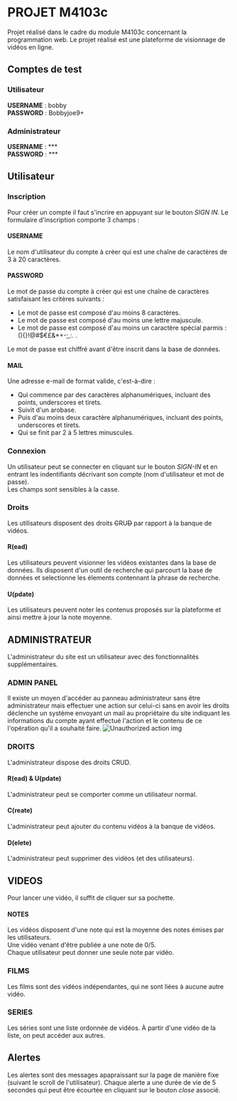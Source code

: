 # PROJET M4103c
Projet réalisé dans le cadre du module M4103c concernant la programmation web.
Le projet réalisé est une plateforme de visionnage de vidéos en ligne.
## Comptes de test
### Utilisateur
**USERNAME** : bobby  
**PASSWORD** : Bobbyjoe9+
### Administrateur
**USERNAME** : ***  
**PASSWORD** : ***


## Utilisateur
### Inscription
Pour créer un compte il faut s'incrire en appuyant sur le bouton *SIGN IN*.
Le formulaire d'inscription comporte 3 champs :
#### USERNAME
Le nom d'utilisateur du compte à créer qui est une chaîne de caractères de 3 à 20 caractères.
#### PASSWORD
Le mot de passe du compte à créer qui est une chaîne de caractères satisfaisant les critères suivants : 
- Le mot de passe est composé d'au moins 8 caractères.
- Le mot de passe est composé d'au moins une lettre majuscule.
- Le mot de passe est composé d'au moins un caractère spécial parmis : (){}!@#$€£&*+-;,:. .

Le mot de passe est chiffré avant d'être inscrit dans la base de données.
#### MAIL
Une adresse e-mail de format valide, c'est-à-dire :
- Qui commence par des caractères alphanumériques, incluant des points, underscores et tirets.
- Suivit d'un arobase.
- Puis d'au moins deux caractère alphanumériques, incluant des points, underscores et tirets.
- Qui se finit par 2 à 5 lettres minuscules.
### Connexion
Un utilisateur peut se connecter en cliquant sur le bouton *SIGN-IN* et en entrant
les indentifiants décrivant son compte (nom d'utilisateur et mot de passe).  
Les champs sont sensibles à la casse.
### Droits
Les utilisateurs disposent des droits ~~C~~RU~~D~~ par rapport à la banque de vidéos.
#### R(ead)
Les utilisateurs peuvent visionner les vidéos existantes dans la base de données. Ils disposent d'un outil de
recherche qui parcourt la base de données et selectionne les élements contennant la phrase de recherche.
#### U(pdate)
Les utilisateurs peuvent noter les contenus proposés sur la plateforme et ainsi mettre à jour la note moyenne.


## ADMINISTRATEUR
L'administrateur du site est un utilisateur avec des fonctionnalités supplémentaires.
### ADMIN PANEL
Il existe un moyen d'accéder au panneau administrateur sans être administrateur mais effectuer une action
sur celui-ci sans en avoir les droits déclenche un système envoyant un mail au propriétaire du site indiquant
les informations du compte ayant effectué l'action et le contenu de ce l'opération qu'il a souhaité faire.
![Unauthorized action img](http://m4103c.cruiz.fr/example.png "Unauthorized action")
### DROITS
L'administrateur dispose des droits CRUD.  
#### R(ead) & U(pdate)
L'administrateur peut se comporter comme un utilisateur normal.
#### C(reate)
L'administrateur peut ajouter du contenu vidéos à la banque de vidéos.
#### D(elete)
L'administrateur peut supprimer des vidéos (et des utilisateurs).


## VIDEOS
Pour lancer une vidéo, il suffit de cliquer sur sa pochette.
#### NOTES
Les vidéos disposent d'une note qui est la moyenne des notes émises par les utilisateurs.  
Une vidéo venant d'être publiée a une note de 0/5.  
Chaque utilisateur peut donner une seule note par vidéo.  
### FILMS
Les films sont des vidéos indépendantes, qui ne sont liées à aucune autre vidéo.
### SERIES
Les séries sont une liste ordonnée de vidéos. À partir d'une vidéo de la liste, on peut accéder aux autres.



## Alertes
Les alertes sont des messages apapraissant sur la page de manière fixe (suivant le scroll de l'utilisateur).
Chaque alerte a une durée de vie de 5 secondes qui peut être écourtée en cliquant sur le bouton *close* associé.
